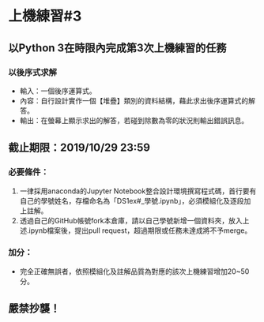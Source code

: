 # 上機練習#3
## 以Python 3在時限內完成第3次上機練習的任務
### 以後序式求解
- 輸入：一個後序運算式。
- 內容：自行設計實作一個【堆疊】類別的資料結構，藉此求出後序運算式的解答。
- 輸出：在螢幕上顯示求出的解答，若碰到除數為零的狀況則輸出錯誤訊息。

## 截止期限：2019/10/29 23:59

### 必要條件：
1. 一律採用anaconda的Jupyter Notebook整合設計環境撰寫程式碼，首行要有自己的學號姓名，存檔命名為「DS1ex#_學號.ipynb」，必須模組化及逐段加上註解。
2. 透過自己的GitHub帳號fork本倉庫，請以自己學號新增一個資料夾，放入上述.ipynb檔案後，提出pull request，超過期限或任務未達成將不予merge。

### 加分：
- 完全正確無誤者，依照模組化及註解品質為對應的該次上機練習增加20~50分。

## 嚴禁抄襲！
